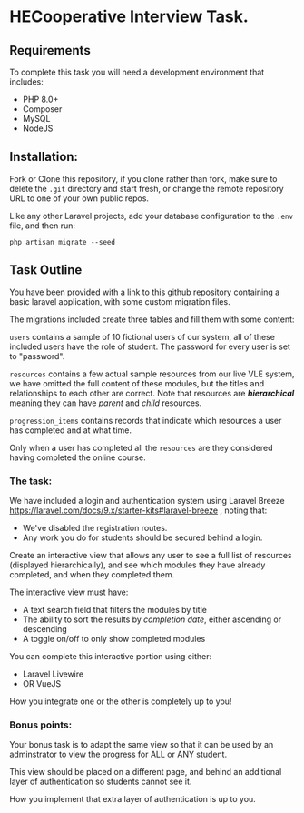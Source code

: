 # HECooperative Interview Task.


## Requirements

To complete this task you will need a development environment that includes:

- PHP 8.0+
- Composer
- MySQL
- NodeJS

## Installation:

Fork or Clone this repository, if you clone rather than fork, make sure to delete the `.git` directory and start fresh, or change the remote repository URL to one of your own public repos.

Like any other Laravel projects, add your database configuration to the `.env` file, and then run:

```shell
php artisan migrate --seed
```


## Task Outline

You have been provided with a link to this github repository containing a basic laravel application, with some custom migration files.

The migrations included create three tables and fill them with some content:

`users` contains a sample of 10 fictional users of our system, all of these included users have the role of student. The password for every user is set to "password".

`resources` contains a few actual sample resources from our live VLE system, we have omitted the full content of these modules, but the titles and relationships to each other are correct. Note that resources are ***hierarchical*** meaning they can have *parent* and *child* resources.

`progression_items` contains records that indicate which resources a user has completed and at what time.

Only when a user has completed all the `resources` are they considered having completed the online course.

### The task:

We have included a login and authentication system using Laravel Breeze https://laravel.com/docs/9.x/starter-kits#laravel-breeze , noting that:

- We've disabled the registration routes.
- Any work you do for students should be secured behind a login.

Create an interactive view that allows any user to see a full list of resources (displayed hierarchically), and see which modules they have already completed, and when they completed them.

The interactive view must have: 

- A text search field that filters the modules by title
- The ability to sort the results by *completion date*, either ascending or descending
- A toggle on/off to only show completed modules

You can complete this interactive portion using either:
- Laravel Livewire
- OR VueJS

How you integrate one or the other is completely up to you!

### Bonus points:

Your bonus task is to adapt the same view so that it can be used by an adminstrator to view the progress for ALL or ANY student.

This view should be placed on a different page, and behind an additional layer of authentication so students cannot see it.

How you implement that extra layer of authentication is up to you.